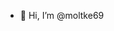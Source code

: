 - 👋 Hi, I’m @moltke69


<!---
moltke69/moltke69 is a ✨ special ✨ repository because its `README.md` (this file) appears on your GitHub profile.
You can click the Preview link to take a look at your changes.
--->
